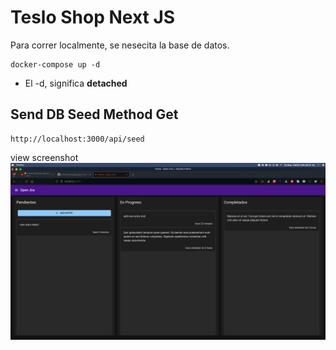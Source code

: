 # Teslo Shop Next JS

Para correr localmente, se nesecita la base de datos.

```
docker-compose up -d

```

- El -d, significa **detached**

## Send DB Seed Method Get

```
http://localhost:3000/api/seed

```

view screenshot
![Open Jira](https://raw.githubusercontent.com/chaicopadillag/open-jira-next-js/main/screenshot.png)
